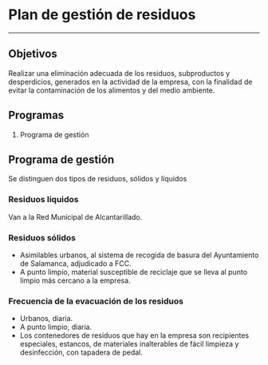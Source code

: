 # Plan de gestión de residuos

___

## Objetivos

Realizar una eliminación adecuada de los residuos, subproductos y desperdicios, generados en la actividad de la empresa, con la finalidad de evitar la contaminación de los alimentos y del medio ambiente.

## Programas

1. Programa de gestión

## Programa de gestión

Se distinguen dos tipos de residuos, sólidos y líquidos

### Residuos líquidos

Van a la Red Municipal de Alcantarillado.

### Residuos sólidos

* Asimilables urbanos, al sistema de recogida de basura del Ayuntamiento de Salamanca, adjudicado a FCC.
* A punto limpio, material susceptible de reciclaje que se lleva al punto limpio más cercano a la empresa.

### Frecuencia de la evacuación de los residuos

* Urbanos, diaria.
* A punto limpio, diaria.
* Los contenedores de residuos que hay en la empresa son recipientes especiales, estancos, de materiales inalterables de fácil limpieza y desinfección, con tapadera de pedal.
